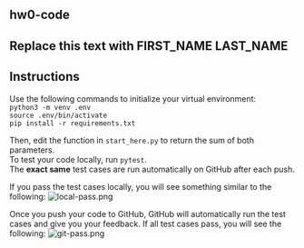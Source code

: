 ## hw0-code

## **Replace this text with FIRST_NAME LAST_NAME**

## Instructions

Use the following commands to initialize your virtual environment: \
`python3 -m venv .env` \
`source .env/bin/activate` \
`pip install -r requirements.txt`


Then, edit the function in `start_here.py` to return the sum of both parameters. \
To test your code locally, run `pytest`.\
The **exact same** test cases are run automatically on GitHub after each push.

If you pass the test cases locally, you will see something similar to the following:
![local-pass.png](..%2F..%2F..%2Flocal-pass.png)

Once you push your code to GitHub, GitHub will automatically run the test cases and give you your feedback. If all test cases pass, you will see the following:
![git-pass.png](..%2F..%2F..%2F..%2FDownloads%2Fgit-pass.png)
